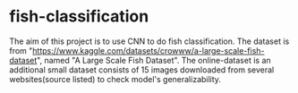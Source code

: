 # fish-classification
The aim of this project is to use CNN to do fish classification. The dataset is from "https://www.kaggle.com/datasets/crowww/a-large-scale-fish-dataset", named "A Large Scale Fish Dataset". The online-dataset is an additional small dataset consists of 15 images downloaded from several websites(source listed) to check model's generalizability. 
